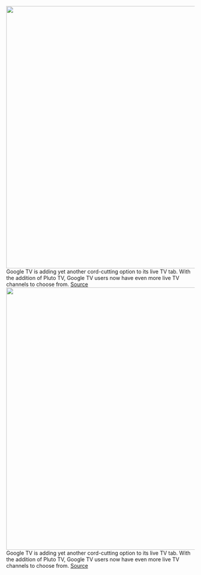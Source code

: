 <img src='https://cdn.vox-cdn.com/thumbor/yAnINFEBRgJedL5TL8NYqbSIi8E=/0x0:937x527/1200x800/filters:focal(395x190:543x338)/cdn.vox-cdn.com/uploads/chorus_image/image/70235774/image002__1_.0.png' width='700px' /><br/>
Google TV is adding yet another cord-cutting option to its live TV tab. With the addition of Pluto TV, Google TV users now have even more live TV channels to choose from.
<a href='https://www.theverge.com/2021/12/6/22820622/google-tv-pluto-live-tab'> Source <a/><img src='https://cdn.vox-cdn.com/thumbor/yAnINFEBRgJedL5TL8NYqbSIi8E=/0x0:937x527/1200x800/filters:focal(395x190:543x338)/cdn.vox-cdn.com/uploads/chorus_image/image/70235774/image002__1_.0.png' width='700px' /><br/>
Google TV is adding yet another cord-cutting option to its live TV tab. With the addition of Pluto TV, Google TV users now have even more live TV channels to choose from.
<a href='https://www.theverge.com/2021/12/6/22820622/google-tv-pluto-live-tab'> Source <a/>
